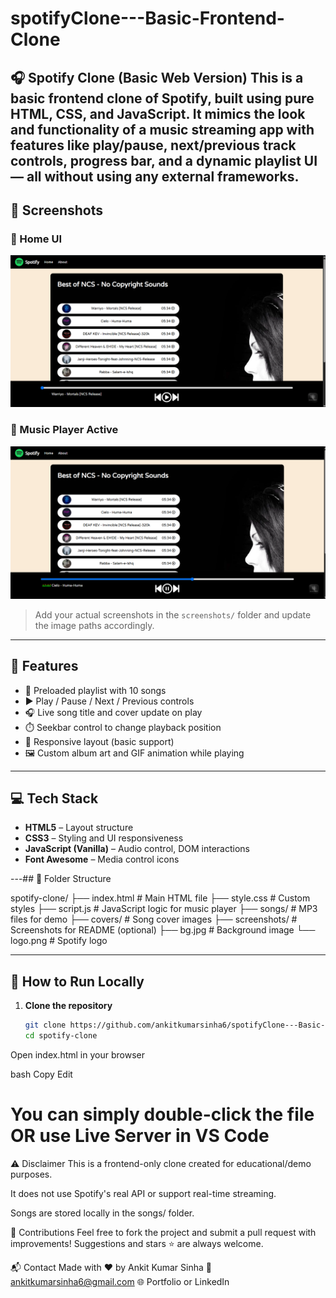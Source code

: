 # spotifyClone---Basic-Frontend-Clone
🎧 Spotify Clone (Basic Web Version) This is a basic frontend clone of Spotify, built using pure HTML, CSS, and JavaScript. It mimics the look and functionality of a music streaming app with features like play/pause, next/previous track controls, progress bar, and a dynamic playlist UI — all without using any external frameworks.
---

## 📸 Screenshots

### 🔻 Home UI  
![Homepage](screenshots/homepage.png)

### 🔻 Music Player Active  
![Player](screenshots/player.png)

> Add your actual screenshots in the `screenshots/` folder and update the image paths accordingly.

---

## 🧩 Features

- 🎵 Preloaded playlist with 10 songs
- ▶️ Play / Pause / Next / Previous controls
- 🎧 Live song title and cover update on play
- ⏱️ Seekbar control to change playback position
- 📱 Responsive layout (basic support)
- 🖼️ Custom album art and GIF animation while playing

---

## 💻 Tech Stack

- **HTML5** – Layout structure
- **CSS3** – Styling and UI responsiveness
- **JavaScript (Vanilla)** – Audio control, DOM interactions
- **Font Awesome** – Media control icons

---## 📁 Folder Structure

spotify-clone/
├── index.html # Main HTML file
├── style.css # Custom styles
├── script.js # JavaScript logic for music player
├── songs/ # MP3 files for demo
├── covers/ # Song cover images
├── screenshots/ # Screenshots for README (optional)
├── bg.jpg # Background image
└── logo.png # Spotify logo

---

## 🚀 How to Run Locally

1. **Clone the repository**
   ```bash
   git clone https://github.com/ankitkumarsinha6/spotifyClone---Basic-Frontend-Clone.git
   cd spotify-clone
Open index.html in your browser

bash
Copy
Edit
# You can simply double-click the file OR use Live Server in VS Code

⚠️ Disclaimer
This is a frontend-only clone created for educational/demo purposes.

It does not use Spotify's real API or support real-time streaming.

Songs are stored locally in the songs/ folder.

🙌 Contributions
Feel free to fork the project and submit a pull request with improvements! Suggestions and stars ⭐ are always welcome.

📬 Contact
Made with ❤️ by Ankit Kumar Sinha
📧 ankitkumarsinha6@gmail.com
🌐 Portfolio or LinkedIn
